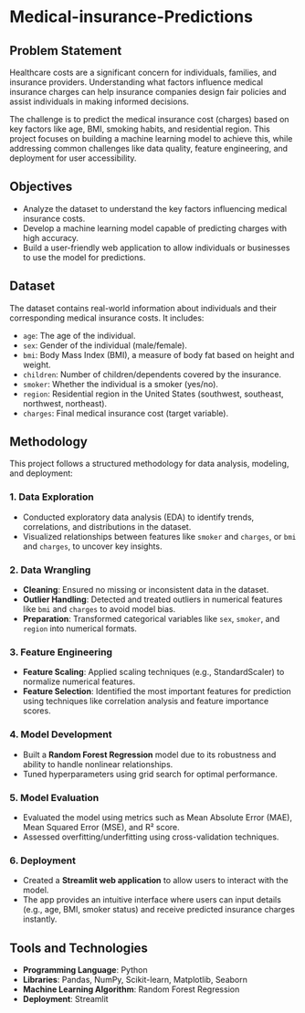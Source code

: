 # Medical-insurance-Predictions

## Problem Statement
Healthcare costs are a significant concern for individuals, families, and insurance providers. Understanding what factors influence medical insurance charges can help insurance companies design fair policies and assist individuals in making informed decisions.

The challenge is to predict the medical insurance cost (charges) based on key factors like age, BMI, smoking habits, and residential region. This project focuses on building a machine learning model to achieve this, while addressing common challenges like data quality, feature engineering, and deployment for user accessibility.

## Objectives
- Analyze the dataset to understand the key factors influencing medical insurance costs.
- Develop a machine learning model capable of predicting charges with high accuracy.
- Build a user-friendly web application to allow individuals or businesses to use the model for predictions.

## Dataset
The dataset contains real-world information about individuals and their corresponding medical insurance costs. It includes:
- `age`: The age of the individual.
- `sex`: Gender of the individual (male/female).
- `bmi`: Body Mass Index (BMI), a measure of body fat based on height and weight.
- `children`: Number of children/dependents covered by the insurance.
- `smoker`: Whether the individual is a smoker (yes/no).
- `region`: Residential region in the United States (southwest, southeast, northwest, northeast).
- `charges`: Final medical insurance cost (target variable).

## Methodology
This project follows a structured methodology for data analysis, modeling, and deployment:

### 1. Data Exploration
- Conducted exploratory data analysis (EDA) to identify trends, correlations, and distributions in the dataset.
- Visualized relationships between features like `smoker` and `charges`, or `bmi` and `charges`, to uncover key insights.

### 2. Data Wrangling
- **Cleaning**: Ensured no missing or inconsistent data in the dataset.
- **Outlier Handling**: Detected and treated outliers in numerical features like `bmi` and `charges` to avoid model bias.
- **Preparation**: Transformed categorical variables like `sex`, `smoker`, and `region` into numerical formats.

### 3. Feature Engineering
- **Feature Scaling**: Applied scaling techniques (e.g., StandardScaler) to normalize numerical features.
- **Feature Selection**: Identified the most important features for prediction using techniques like correlation analysis and feature importance scores.

### 4. Model Development
- Built a **Random Forest Regression** model due to its robustness and ability to handle nonlinear relationships.
- Tuned hyperparameters using grid search for optimal performance.

### 5. Model Evaluation
- Evaluated the model using metrics such as Mean Absolute Error (MAE), Mean Squared Error (MSE), and R² score.
- Assessed overfitting/underfitting using cross-validation techniques.

### 6. Deployment
- Created a **Streamlit web application** to allow users to interact with the model.
- The app provides an intuitive interface where users can input details (e.g., age, BMI, smoker status) and receive predicted insurance charges instantly.

## Tools and Technologies
- **Programming Language**: Python
- **Libraries**: Pandas, NumPy, Scikit-learn, Matplotlib, Seaborn
- **Machine Learning Algorithm**: Random Forest Regression
- **Deployment**: Streamlit


